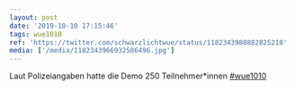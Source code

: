 ```yaml
---
layout: post
date: '2019-10-10 17:15:46'
tags: wue1010
ref: 'https://twitter.com/schwarzlichtwue/status/1182343980882825218'
media: ['/media/1182343966932586496.jpg']
---
```

Laut Polizeiangaben hatte die Demo 250 Teilnehmer\*innen [#wue1010](/t/wue1010) 